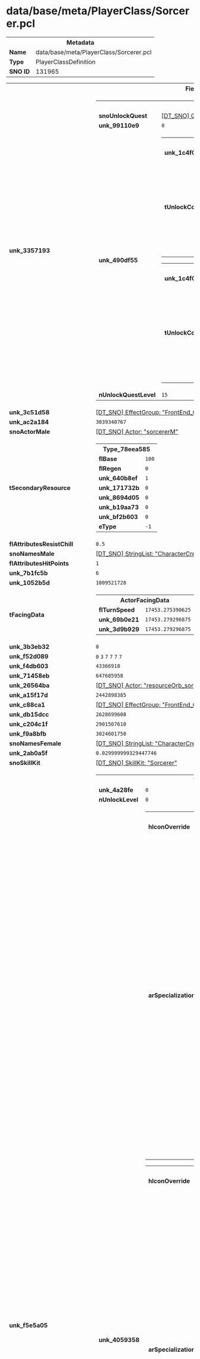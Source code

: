 <h1>data/base/meta/PlayerClass/Sorcerer.pcl</h1><table><tr><th colspan="100%">Metadata</th></tr><tr><td><b>Name</b></td><td>data/base/meta/PlayerClass/Sorcerer.pcl</td></tr><tr><td><b>Type</b></td><td>PlayerClassDefinition</td></tr><tr><td><b>SNO ID</b></td><td>131965</td></tr></table>

<table><tr><th colspan="100%">Fields</th></tr><tr><td><b>unk_3357193</b></td><td><table><tr><th colspan="100%">Type_a7197c02</th></tr><tr><td><b>snoUnlockQuest</b></td><td><a href="..\Quest\QST_Class_Sorc.qst">[DT_SNO] Quest: "QST_Class_Sorc"</a></td></tr><tr><td><b>unk_99110e9</b></td><td><code>0</code></td></tr><tr><td><b>unk_490df55</b></td><td><table><tr><th colspan="100%">Type_525de28e</th></tr><tr><td><b>unk_1c4f058</b></td><td><code>1</code></td></tr><tr><td><b>tUnlockCondition</b></td><td><table><tr><th colspan="100%">ConditionWrapper</th></tr><tr><td><b>ptInlineCondition</b></td><td><table><tr><th colspan="100%">PlayerLevelSubcondition</th></tr><tr><td><b>dwPad</b></td><td><code>0</code></td></tr><tr><td><b>nLevel</b></td><td><code>15</code></td></tr><tr><td><b>dwType</b></td><td><code>1516041750</code></td></tr><tr><td><b>bNegate</b></td><td><code>0</code></td></tr><tr><td><b>eComparisonOp</b></td><td><code>5</code></td></tr></table>


</td></tr></table>

</td></tr></table>


<table><tr><th colspan="100%">Type_525de28e</th></tr><tr><td><b>unk_1c4f058</b></td><td><code>1</code></td></tr><tr><td><b>tUnlockCondition</b></td><td><table><tr><th colspan="100%">ConditionWrapper</th></tr><tr><td><b>ptInlineCondition</b></td><td><table><tr><th colspan="100%">PlayerLevelSubcondition</th></tr><tr><td><b>dwType</b></td><td><code>1516041750</code></td></tr><tr><td><b>bNegate</b></td><td><code>0</code></td></tr><tr><td><b>eComparisonOp</b></td><td><code>5</code></td></tr><tr><td><b>dwPad</b></td><td><code>0</code></td></tr><tr><td><b>nLevel</b></td><td><code>30</code></td></tr></table>


</td></tr></table>

</td></tr></table>


</td></tr><tr><td><b>nUnlockQuestLevel</b></td><td><code>15</code></td></tr></table>

</td></tr><tr><td><b>unk_3c51d58</b></td><td><a href="..\EffectGroup\FrontEnd_CharacterCustomization_Cam_Sorcerer_BodyToHead.efg">[DT_SNO] EffectGroup: "FrontEnd_CharacterCustomization_Cam_Sorcerer_BodyToHead"</a></td></tr><tr><td><b>unk_ac2a184</b></td><td><code>3039340767</code></td></tr><tr><td><b>snoActorMale</b></td><td><a href="..\Actor\sorcererM.acr">[DT_SNO] Actor: "sorcererM"</a></td></tr><tr><td><b>tSecondaryResource</b></td><td><table><tr><th colspan="100%">Type_78eea585</th></tr><tr><td><b>flBase</b></td><td><code>100</code></td></tr><tr><td><b>flRegen</b></td><td><code>0</code></td></tr><tr><td><b>unk_640b8ef</b></td><td><code>1</code></td></tr><tr><td><b>unk_171732b</b></td><td><code>0</code></td></tr><tr><td><b>unk_8694d05</b></td><td><code>0</code></td></tr><tr><td><b>unk_b19aa73</b></td><td><code>0</code></td></tr><tr><td><b>unk_bf2b603</b></td><td><code>0</code></td></tr><tr><td><b>eType</b></td><td><code>-1</code></td></tr></table>

</td></tr><tr><td><b>flAttributesResistChill</b></td><td><code>0.5</code></td></tr><tr><td><b>snoNamesMale</b></td><td><a href="..\..\..\enUS_Text\meta\StringList\CharacterCreate_Names_Sorc_M.stl">[DT_SNO] StringList: "CharacterCreate_Names_Sorc_M"</a></td></tr><tr><td><b>flAttributesHitPoints</b></td><td><code>1</code></td></tr><tr><td><b>unk_7b1fc5b</b></td><td><code>6</code></td></tr><tr><td><b>unk_1052b5d</b></td><td><code>1009521728</code></td></tr><tr><td><b>tFacingData</b></td><td><table><tr><th colspan="100%">ActorFacingData</th></tr><tr><td><b>flTurnSpeed</b></td><td><code>17453.275390625</code></td></tr><tr><td><b>unk_69b0e21</b></td><td><code>17453.279296875</code></td></tr><tr><td><b>unk_3d9b929</b></td><td><code>17453.279296875</code></td></tr></table>

</td></tr><tr><td><b>unk_3b3eb32</b></td><td><code>0</code></td></tr><tr><td><b>unk_f52d089</b></td><td><code>0</code>
<code>3</code>
<code>7</code>
<code>7</code>
<code>7</code>
<code>7</code>
</td></tr><tr><td><b>unk_f4db603</b></td><td><code>43366910</code></td></tr><tr><td><b>unk_71458eb</b></td><td><code>647685958</code></td></tr><tr><td><b>unk_26564ba</b></td><td><a href="..\Actor\resourceOrb_sorceress.acr">[DT_SNO] Actor: "resourceOrb_sorceress"</a></td></tr><tr><td><b>unk_a15f17d</b></td><td><code>2442898385</code></td></tr><tr><td><b>unk_c88ca1</b></td><td><a href="..\EffectGroup\FrontEnd_CharacterCustomization_Cam_Sorcerer_HeadToEnd.efg">[DT_SNO] EffectGroup: "FrontEnd_CharacterCustomization_Cam_Sorcerer_HeadToEnd"</a></td></tr><tr><td><b>unk_db15dcc</b></td><td><code>2628699608</code></td></tr><tr><td><b>unk_c204c1f</b></td><td><code>2901507610</code></td></tr><tr><td><b>unk_f9a8bfb</b></td><td><code>3024601750</code></td></tr><tr><td><b>snoNamesFemale</b></td><td><a href="..\..\..\enUS_Text\meta\StringList\CharacterCreate_Names_Sorc_F.stl">[DT_SNO] StringList: "CharacterCreate_Names_Sorc_F"</a></td></tr><tr><td><b>unk_2ab0a5f</b></td><td><code>0.029999999329447746</code></td></tr><tr><td><b>snoSkillKit</b></td><td><a href="..\SkillKit\Sorcerer.skl">[DT_SNO] SkillKit: "Sorcerer"</a></td></tr><tr><td><b>unk_f5e5a05</b></td><td><table><tr><th colspan="100%">Type_5c9de2d4</th></tr><tr><td><b>unk_4a28fe</b></td><td><code>0</code></td></tr><tr><td><b>nUnlockLevel</b></td><td><code>0</code></td></tr><tr><td><b>unk_4059358</b></td><td><table><tr><th colspan="100%">Type_d58e77ac</th></tr><tr><td><b>hIconOverride</b></td><td><code>0</code></td></tr><tr><td><b>arSpecializations</b></td><td><table><tr><th colspan="100%">Type_5c16f8c9</th></tr><tr><td><b>tUnlockCondition</b></td><td><table><tr><th colspan="100%">ConditionWrapper</th></tr><tr><td><b>ptInlineCondition</b></td><td></td></tr></table>

</td></tr><tr><td><b>arUpgradeOptions</b></td><td></td></tr><tr><td><b>tSacrifice</b></td><td><table><tr><th colspan="100%">Type_37f88072</th></tr></table>

</td></tr><tr><td><b>unk_efc6d7a</b></td><td></td></tr><tr><td><b>unk_4901f66</b></td><td><code>0</code></td></tr></table>


<table><tr><th colspan="100%">Type_5c16f8c9</th></tr><tr><td><b>tUnlockCondition</b></td><td><table><tr><th colspan="100%">ConditionWrapper</th></tr><tr><td><b>ptInlineCondition</b></td><td></td></tr></table>

</td></tr><tr><td><b>arUpgradeOptions</b></td><td></td></tr><tr><td><b>tSacrifice</b></td><td><table><tr><th colspan="100%">Type_37f88072</th></tr></table>

</td></tr><tr><td><b>unk_efc6d7a</b></td><td></td></tr><tr><td><b>unk_4901f66</b></td><td><code>0</code></td></tr></table>


<table><tr><th colspan="100%">Type_5c16f8c9</th></tr><tr><td><b>unk_efc6d7a</b></td><td></td></tr><tr><td><b>unk_4901f66</b></td><td><code>0</code></td></tr><tr><td><b>tUnlockCondition</b></td><td><table><tr><th colspan="100%">ConditionWrapper</th></tr><tr><td><b>ptInlineCondition</b></td><td></td></tr></table>

</td></tr><tr><td><b>arUpgradeOptions</b></td><td></td></tr><tr><td><b>tSacrifice</b></td><td><table><tr><th colspan="100%">Type_37f88072</th></tr></table>

</td></tr></table>


</td></tr></table>


<table><tr><th colspan="100%">Type_d58e77ac</th></tr><tr><td><b>hIconOverride</b></td><td><code>0</code></td></tr><tr><td><b>arSpecializations</b></td><td><table><tr><th colspan="100%">Type_5c16f8c9</th></tr><tr><td><b>tUnlockCondition</b></td><td><table><tr><th colspan="100%">ConditionWrapper</th></tr><tr><td><b>ptInlineCondition</b></td><td></td></tr></table>

</td></tr><tr><td><b>arUpgradeOptions</b></td><td></td></tr><tr><td><b>tSacrifice</b></td><td><table><tr><th colspan="100%">Type_37f88072</th></tr></table>

</td></tr><tr><td><b>unk_efc6d7a</b></td><td></td></tr><tr><td><b>unk_4901f66</b></td><td><code>0</code></td></tr></table>


<table><tr><th colspan="100%">Type_5c16f8c9</th></tr><tr><td><b>tUnlockCondition</b></td><td><table><tr><th colspan="100%">ConditionWrapper</th></tr><tr><td><b>ptInlineCondition</b></td><td></td></tr></table>

</td></tr><tr><td><b>arUpgradeOptions</b></td><td></td></tr><tr><td><b>tSacrifice</b></td><td><table><tr><th colspan="100%">Type_37f88072</th></tr></table>

</td></tr><tr><td><b>unk_efc6d7a</b></td><td></td></tr><tr><td><b>unk_4901f66</b></td><td><code>0</code></td></tr></table>


<table><tr><th colspan="100%">Type_5c16f8c9</th></tr><tr><td><b>arUpgradeOptions</b></td><td></td></tr><tr><td><b>tSacrifice</b></td><td><table><tr><th colspan="100%">Type_37f88072</th></tr></table>

</td></tr><tr><td><b>unk_efc6d7a</b></td><td></td></tr><tr><td><b>unk_4901f66</b></td><td><code>0</code></td></tr><tr><td><b>tUnlockCondition</b></td><td><table><tr><th colspan="100%">ConditionWrapper</th></tr><tr><td><b>ptInlineCondition</b></td><td></td></tr></table>

</td></tr></table>


</td></tr></table>


<table><tr><th colspan="100%">Type_d58e77ac</th></tr><tr><td><b>hIconOverride</b></td><td><code>0</code></td></tr><tr><td><b>arSpecializations</b></td><td><table><tr><th colspan="100%">Type_5c16f8c9</th></tr><tr><td><b>unk_4901f66</b></td><td><code>0</code></td></tr><tr><td><b>tUnlockCondition</b></td><td><table><tr><th colspan="100%">ConditionWrapper</th></tr><tr><td><b>ptInlineCondition</b></td><td></td></tr></table>

</td></tr><tr><td><b>arUpgradeOptions</b></td><td></td></tr><tr><td><b>tSacrifice</b></td><td><table><tr><th colspan="100%">Type_37f88072</th></tr></table>

</td></tr><tr><td><b>unk_efc6d7a</b></td><td></td></tr></table>


<table><tr><th colspan="100%">Type_5c16f8c9</th></tr><tr><td><b>tUnlockCondition</b></td><td><table><tr><th colspan="100%">ConditionWrapper</th></tr><tr><td><b>ptInlineCondition</b></td><td></td></tr></table>

</td></tr><tr><td><b>arUpgradeOptions</b></td><td></td></tr><tr><td><b>tSacrifice</b></td><td><table><tr><th colspan="100%">Type_37f88072</th></tr></table>

</td></tr><tr><td><b>unk_efc6d7a</b></td><td></td></tr><tr><td><b>unk_4901f66</b></td><td><code>0</code></td></tr></table>


<table><tr><th colspan="100%">Type_5c16f8c9</th></tr><tr><td><b>unk_4901f66</b></td><td><code>0</code></td></tr><tr><td><b>tUnlockCondition</b></td><td><table><tr><th colspan="100%">ConditionWrapper</th></tr><tr><td><b>ptInlineCondition</b></td><td></td></tr></table>

</td></tr><tr><td><b>arUpgradeOptions</b></td><td></td></tr><tr><td><b>tSacrifice</b></td><td><table><tr><th colspan="100%">Type_37f88072</th></tr></table>

</td></tr><tr><td><b>unk_efc6d7a</b></td><td></td></tr></table>


</td></tr></table>


</td></tr></table>

</td></tr><tr><td><b>unk_eab00df</b></td><td><a href="..\EffectGroup\FrontEnd_CharacterSelect_Sorcerer_HeadToBody.efg">[DT_SNO] EffectGroup: "FrontEnd_CharacterSelect_Sorcerer_HeadToBody"</a></td></tr><tr><td><b>unk_9d88058</b></td><td><a href="..\EffectGroup\FrontEnd_CharacterCustomization_Cam_Sorcerer_HeadToBody.efg">[DT_SNO] EffectGroup: "FrontEnd_CharacterCustomization_Cam_Sorcerer_HeadToBody"</a></td></tr><tr><td><b>unk_9da7619</b></td><td><a href="..\EffectGroup\FrontEnd_CharacterCustomization_Cam_Sorcerer_HeadToFace.efg">[DT_SNO] EffectGroup: "FrontEnd_CharacterCustomization_Cam_Sorcerer_HeadToFace"</a></td></tr><tr><td><b>flStartingDexterity</b></td><td><code>7</code></td></tr><tr><td><b>snoCombatDismountPower</b></td><td><a href="..\Power\Mount_Dismount_SORC_FROST_AB.pow">[DT_SNO] Power: "Mount_Dismount_SORC_FROST_AB"</a></td></tr><tr><td><b>unk_699692c</b></td><td><code>2941892071</code></td></tr><tr><td><b>unk_448f16c</b></td><td><code>2719971021</code></td></tr><tr><td><b>unk_f5348c2</b></td><td><code>2962031101</code></td></tr><tr><td><b>flStartingStrength</b></td><td><code>7</code></td></tr><tr><td><b>flStartingWillpower</b></td><td><code>8</code></td></tr><tr><td><b>tPrimaryResource</b></td><td><table><tr><th colspan="100%">Type_78eea585</th></tr><tr><td><b>flBase</b></td><td><code>100</code></td></tr><tr><td><b>flRegen</b></td><td><code>10</code></td></tr><tr><td><b>unk_640b8ef</b></td><td><code>1</code></td></tr><tr><td><b>unk_171732b</b></td><td><code>0</code></td></tr><tr><td><b>unk_8694d05</b></td><td><code>0</code></td></tr><tr><td><b>unk_b19aa73</b></td><td><code>0</code></td></tr><tr><td><b>unk_bf2b603</b></td><td><code>0</code></td></tr><tr><td><b>eType</b></td><td><code>0</code></td></tr></table>

</td></tr><tr><td><b>unk_b34fba9</b></td><td><code>0</code></td></tr><tr><td><b>flAttributesResistFire</b></td><td><code>0</code></td></tr><tr><td><b>unk_85b42dd</b></td><td><a href="..\EffectGroup\FrontEnd_CharacterCustomization_Cam_Sorcerer_BodyToEnd.efg">[DT_SNO] EffectGroup: "FrontEnd_CharacterCustomization_Cam_Sorcerer_BodyToEnd"</a></td></tr><tr><td><b>unk_615e6b0</b></td><td><table><tr><th colspan="100%">Type_a3556f7f</th></tr><tr><td><b>unk_66caf5a</b></td><td><table><tr><th colspan="100%">Type_df1582ec</th></tr><tr><td><b>unk_f508498</b></td><td><code>0</code></td></tr><tr><td><b>nUnlockLevel</b></td><td><code>0</code></td></tr></table>


<table><tr><th colspan="100%">Type_df1582ec</th></tr><tr><td><b>nUnlockLevel</b></td><td><code>0</code></td></tr><tr><td><b>unk_f508498</b></td><td><code>0</code></td></tr></table>


<table><tr><th colspan="100%">Type_df1582ec</th></tr><tr><td><b>unk_f508498</b></td><td><code>0</code></td></tr><tr><td><b>nUnlockLevel</b></td><td><code>0</code></td></tr></table>


</td></tr><tr><td><b>unk_239d877</b></td><td><code>0</code></td></tr></table>

</td></tr><tr><td><b>unk_a8e6837</b></td><td><a href="..\ParagonBoard\Paragon_Sorc_00.pbd">[DT_SNO] ParagonBoard: "Paragon_Sorc_00"</a>
<a href="..\ParagonBoard\Paragon_Sorc_01.pbd">[DT_SNO] ParagonBoard: "Paragon_Sorc_01"</a>
<a href="..\ParagonBoard\Paragon_Sorc_05.pbd">[DT_SNO] ParagonBoard: "Paragon_Sorc_05"</a>
<a href="..\ParagonBoard\Paragon_Sorc_02.pbd">[DT_SNO] ParagonBoard: "Paragon_Sorc_02"</a>
<a href="..\ParagonBoard\Paragon_Sorc_06.pbd">[DT_SNO] ParagonBoard: "Paragon_Sorc_06"</a>
<a href="..\ParagonBoard\Paragon_Sorc_03.pbd">[DT_SNO] ParagonBoard: "Paragon_Sorc_03"</a>
<a href="..\ParagonBoard\Paragon_Sorc_07.pbd">[DT_SNO] ParagonBoard: "Paragon_Sorc_07"</a>
<a href="..\ParagonBoard\Paragon_Sorc_04.pbd">[DT_SNO] ParagonBoard: "Paragon_Sorc_04"</a>
<a href="..\ParagonBoard\Paragon_Sorc_08.pbd">[DT_SNO] ParagonBoard: "Paragon_Sorc_08"</a>
</td></tr><tr><td><b>unk_1b99fc4</b></td><td><code>2636423800</code></td></tr><tr><td><b>unk_5529fd9</b></td><td><a href="..\EffectGroup\FrontEnd_CharacterCustomization_Cam_Sorcerer_FaceToHead.efg">[DT_SNO] EffectGroup: "FrontEnd_CharacterCustomization_Cam_Sorcerer_FaceToHead"</a></td></tr><tr><td><b>snoInventory</b></td><td><a href="#UKNOWN">[DT_SNO] TreasureClass: %!q(<nil>)</a></td></tr><tr><td><b>flStartingIntelligence</b></td><td><code>10</code></td></tr><tr><td><b>unk_9ae1b42</b></td><td><code>0.9200000166893005</code></td></tr><tr><td><b>flVelRule</b></td><td><code>1.2000000476837158</code></td></tr><tr><td><b>flAttributesCritPercentBase</b></td><td><code>0.05000000074505806</code></td></tr><tr><td><b>flAttributesResistShadow</b></td><td><code>0</code></td></tr><tr><td><b>unk_480ce4d</b></td><td><code>3082142466</code></td></tr><tr><td><b>unk_c68960d</b></td><td><code>1820215592</code></td></tr><tr><td><b>flAttributesResistCold</b></td><td><code>0</code></td></tr><tr><td><b>unk_1d2596f</b></td><td><a href="..\Power\Sorcerer_WeaponAttack.pow">[DT_SNO] Power: "Sorcerer_WeaponAttack"</a></td></tr><tr><td><b>unk_311f93e</b></td><td><a href="..\EffectGroup\FrontEnd_CharacterCustomization_Cam_Sorcerer_FaceToEnd.efg">[DT_SNO] EffectGroup: "FrontEnd_CharacterCustomization_Cam_Sorcerer_FaceToEnd"</a></td></tr><tr><td><b>unk_f4401b8</b></td><td><code>2901651571</code></td></tr><tr><td><b>unk_63df9da</b></td><td><code>0</code></td></tr><tr><td><b>unk_5ac89c6</b></td><td><table><tr><th colspan="100%">Type_22ec1295</th></tr><tr><td><b>tPassiveData</b></td><td><table><tr><th colspan="100%">Type_78a562aa</th></tr><tr><td><b>arSlots</b></td><td></td></tr><tr><td><b>arPowers</b></td><td></td></tr></table>

</td></tr><tr><td><b>dwUnlockLevel</b></td><td><code>0</code></td></tr></table>

</td></tr><tr><td><b>unk_a4bc7c3</b></td><td><a href="..\World\Character_Select_Sorcerer_World.wrl">[DT_SNO] World: "Character_Select_Sorcerer_World"</a></td></tr><tr><td><b>unk_a43c1cd</b></td><td><code>2697262812</code></td></tr><tr><td><b>unk_9ae1b37</b></td><td><code>0</code></td></tr><tr><td><b>flAttributesWalkSpeed</b></td><td><code>1.2000000476837158</code></td></tr><tr><td><b>flAttributesResistLightning</b></td><td><code>0</code></td></tr><tr><td><b>unk_17ee464</b></td><td><a href="..\World\PaperDoll_Sorcerer.wrl">[DT_SNO] World: "PaperDoll_Sorcerer"</a></td></tr><tr><td><b>unk_8979ddf</b></td><td><a href="..\EffectGroup\FrontEnd_CharacterSelect_Sorcerer_BodyToHead.efg">[DT_SNO] EffectGroup: "FrontEnd_CharacterSelect_Sorcerer_BodyToHead"</a></td></tr><tr><td><b>unk_a0254bb</b></td><td><code>2117904006</code></td></tr><tr><td><b>snoActorFemale</b></td><td><a href="..\Actor\sorcererF.acr">[DT_SNO] Actor: "sorcererF"</a></td></tr><tr><td><b>flAttributesResistPoison</b></td><td><code>0</code></td></tr><tr><td><b>unk_80a72d5</b></td><td><table><tr><th colspan="100%">Type_1bcc547f</th></tr><tr><td><b>unk_8754bdb</b></td><td></td></tr></table>


<table><tr><th colspan="100%">Type_1bcc547f</th></tr><tr><td><b>unk_8754bdb</b></td><td><table><tr><th colspan="100%">Type_95702077</th></tr><tr><td><b>unk_f2e7542</b></td><td><code>1</code></td></tr><tr><td><b>unk_50ce6c8</b></td><td><code>1</code></td></tr><tr><td><b>unk_14b5ec9</b></td><td><code>0</code></td></tr><tr><td><b>unk_aae71b4</b></td><td><code>0</code></td></tr></table>


</td></tr></table>


<table><tr><th colspan="100%">Type_1bcc547f</th></tr><tr><td><b>unk_8754bdb</b></td><td><table><tr><th colspan="100%">Type_95702077</th></tr><tr><td><b>unk_14b5ec9</b></td><td><code>0</code></td></tr><tr><td><b>unk_aae71b4</b></td><td><code>0</code></td></tr><tr><td><b>unk_f2e7542</b></td><td><code>3</code></td></tr><tr><td><b>unk_50ce6c8</b></td><td><code>1</code></td></tr></table>


</td></tr></table>


<table><tr><th colspan="100%">Type_1bcc547f</th></tr><tr><td><b>unk_8754bdb</b></td><td><table><tr><th colspan="100%">Type_95702077</th></tr><tr><td><b>unk_f2e7542</b></td><td><code>2</code></td></tr><tr><td><b>unk_50ce6c8</b></td><td><code>1</code></td></tr><tr><td><b>unk_14b5ec9</b></td><td><code>0</code></td></tr><tr><td><b>unk_aae71b4</b></td><td><code>0</code></td></tr></table>


</td></tr></table>


</td></tr><tr><td><b>unk_b3a4391</b></td><td><table><tr><th colspan="100%">Type_da21c503</th></tr><tr><td><b>unk_a3b27b4</b></td><td><table><tr><th colspan="100%">Type_6ce32aa3</th></tr><tr><td><b>tItemTier</b></td><td><table><tr><th colspan="100%">ItemTier</th></tr><tr><td><b>szName</b></td><td><code>1917988303</code></td></tr><tr><td><b>snoTorso</b></td><td><a href="..\Item\Chest_054_TestLook.itm">[DT_SNO] Item: "Chest_054_TestLook"</a></td></tr><tr><td><b>snoFeet</b></td><td><a href="..\Item\Boots_054_TestLook.itm">[DT_SNO] Item: "Boots_054_TestLook"</a></td></tr><tr><td><b>snoHands</b></td><td><a href="..\Item\Gloves_054_TestLook.itm">[DT_SNO] Item: "Gloves_054_TestLook"</a></td></tr><tr><td><b>snoLegs</b></td><td><a href="..\Item\Pants_054_TestLook.itm">[DT_SNO] Item: "Pants_054_TestLook"</a></td></tr><tr><td><b>snoMainHand</b></td><td><a href="..\Item\2HStaff_Magic_Sorcerer_001.itm">[DT_SNO] Item: "2HStaff_Magic_Sorcerer_001"</a></td></tr></table>

</td></tr><tr><td><b>unk_14f575e</b></td><td><table><tr><th colspan="100%">Type_619110a4</th></tr><tr><td><b>snoFace</b></td><td><a href="..\Face\Caucasian.fac">[DT_SNO] Face: "Caucasian"</a></td></tr><tr><td><b>snoMakeup</b></td><td><a href="..\Makeup\01.mak">[DT_SNO] Makeup: "01"</a></td></tr><tr><td><b>unk_1989dcd</b></td><td><code>5</code></td></tr><tr><td><b>snoHairColor</b></td><td><a href="..\HairColor\010BlondeDiamond.hcl">[DT_SNO] HairColor: "010BlondeDiamond"</a></td></tr><tr><td><b>snoFacialHair</b></td><td><a href="..\FacialHair\Clean.fhr">[DT_SNO] FacialHair: "Clean"</a></td></tr><tr><td><b>snoJewelry</b></td><td><a href="..\Jewelry\Global_22.jwl">[DT_SNO] Jewelry: "Global_22"</a></td></tr><tr><td><b>unk_23f8995</b></td><td><code>0</code></td></tr><tr><td><b>unk_35e41c8</b></td><td><code>1</code></td></tr><tr><td><b>nIsFemale</b></td><td><code>1</code></td></tr><tr><td><b>snoEyeColor</b></td><td><a href="..\EyeColor\Blue Light.eye">[DT_SNO] EyeColor: "Blue Light"</a></td></tr><tr><td><b>snoHairStyle</b></td><td><a href="..\HairStyle\Sorceress Braided.har">[DT_SNO] HairStyle: "Sorceress Braided"</a></td></tr></table>

</td></tr></table>


<table><tr><th colspan="100%">Type_6ce32aa3</th></tr><tr><td><b>tItemTier</b></td><td><table><tr><th colspan="100%">ItemTier</th></tr><tr><td><b>szName</b></td><td><code>592220336</code></td></tr><tr><td><b>snoTorso</b></td><td><a href="..\Item\Chest_054_TestLook.itm">[DT_SNO] Item: "Chest_054_TestLook"</a></td></tr><tr><td><b>snoLegs</b></td><td><a href="..\Item\Pants_054_TestLook.itm">[DT_SNO] Item: "Pants_054_TestLook"</a></td></tr><tr><td><b>snoFeet</b></td><td><a href="..\Item\Boots_054_TestLook.itm">[DT_SNO] Item: "Boots_054_TestLook"</a></td></tr><tr><td><b>snoMainHand</b></td><td><a href="..\Item\2HStaff_Magic_Sorcerer_001.itm">[DT_SNO] Item: "2HStaff_Magic_Sorcerer_001"</a></td></tr><tr><td><b>snoHands</b></td><td><a href="..\Item\Gloves_054_TestLook.itm">[DT_SNO] Item: "Gloves_054_TestLook"</a></td></tr></table>

</td></tr><tr><td><b>unk_14f575e</b></td><td><table><tr><th colspan="100%">Type_619110a4</th></tr><tr><td><b>snoMarkingColor</b></td><td><a href="..\MarkingColor\Yellow.mcl">[DT_SNO] MarkingColor: "Yellow"</a></td></tr><tr><td><b>unk_1989dcd</b></td><td><code>25</code></td></tr><tr><td><b>snoHairColor</b></td><td><a href="..\HairColor\016Black.hcl">[DT_SNO] HairColor: "016Black"</a></td></tr><tr><td><b>snoFacialHair</b></td><td><a href="..\FacialHair\Scar_ChinGoatee.fhr">[DT_SNO] FacialHair: "Scar_ChinGoatee"</a></td></tr><tr><td><b>unk_35e41c8</b></td><td><code>1</code></td></tr><tr><td><b>snoHairStyle</b></td><td><a href="..\HairStyle\Style 7.har">[DT_SNO] HairStyle: "Style 7"</a></td></tr><tr><td><b>snoJewelry</b></td><td><a href="..\Jewelry\Global_21.jwl">[DT_SNO] Jewelry: "Global_21"</a></td></tr><tr><td><b>unk_23f8995</b></td><td><code>0</code></td></tr><tr><td><b>nIsFemale</b></td><td><code>0</code></td></tr><tr><td><b>snoFace</b></td><td><a href="..\Face\African.fac">[DT_SNO] Face: "African"</a></td></tr><tr><td><b>snoMakeup</b></td><td><a href="..\Makeup\01.mak">[DT_SNO] Makeup: "01"</a></td></tr><tr><td><b>snoEyeColor</b></td><td><a href="..\EyeColor\Blue Light.eye">[DT_SNO] EyeColor: "Blue Light"</a></td></tr></table>

</td></tr></table>


<table><tr><th colspan="100%">Type_6ce32aa3</th></tr><tr><td><b>tItemTier</b></td><td><table><tr><th colspan="100%">ItemTier</th></tr><tr><td><b>snoMainHand</b></td><td><a href="..\Item\2HStaff_Magic_Sorcerer_001.itm">[DT_SNO] Item: "2HStaff_Magic_Sorcerer_001"</a></td></tr><tr><td><b>szName</b></td><td><code>1917988303</code></td></tr><tr><td><b>snoLegs</b></td><td><a href="..\Item\Pants_054_TestLook.itm">[DT_SNO] Item: "Pants_054_TestLook"</a></td></tr><tr><td><b>snoFeet</b></td><td><a href="..\Item\Boots_054_TestLook.itm">[DT_SNO] Item: "Boots_054_TestLook"</a></td></tr><tr><td><b>snoHands</b></td><td><a href="..\Item\Gloves_054_TestLook.itm">[DT_SNO] Item: "Gloves_054_TestLook"</a></td></tr><tr><td><b>snoTorso</b></td><td><a href="..\Item\Chest_054_TestLook.itm">[DT_SNO] Item: "Chest_054_TestLook"</a></td></tr></table>

</td></tr><tr><td><b>unk_14f575e</b></td><td><table><tr><th colspan="100%">Type_619110a4</th></tr><tr><td><b>snoMarkingColor</b></td><td><a href="..\MarkingColor\Cyan Paint.mcl">[DT_SNO] MarkingColor: "Cyan Paint"</a></td></tr><tr><td><b>snoEyeColor</b></td><td><a href="..\EyeColor\Green Light.eye">[DT_SNO] EyeColor: "Green Light"</a></td></tr><tr><td><b>unk_1989dcd</b></td><td><code>15</code></td></tr><tr><td><b>snoHairColor</b></td><td><a href="..\HairColor\016Black.hcl">[DT_SNO] HairColor: "016Black"</a></td></tr><tr><td><b>snoHairStyle</b></td><td><a href="..\HairStyle\Sorceress Braided.har">[DT_SNO] HairStyle: "Sorceress Braided"</a></td></tr><tr><td><b>snoFacialHair</b></td><td><a href="..\FacialHair\Sorcerer.fhr">[DT_SNO] FacialHair: "Sorcerer"</a></td></tr><tr><td><b>snoFace</b></td><td><a href="..\Face\Asian.fac">[DT_SNO] Face: "Asian"</a></td></tr><tr><td><b>unk_35e41c8</b></td><td><code>1</code></td></tr><tr><td><b>snoJewelry</b></td><td><a href="..\Jewelry\Global_16.jwl">[DT_SNO] Jewelry: "Global_16"</a></td></tr><tr><td><b>unk_23f8995</b></td><td><code>0</code></td></tr><tr><td><b>nIsFemale</b></td><td><code>1</code></td></tr><tr><td><b>snoMakeup</b></td><td><a href="..\Makeup\02.mak">[DT_SNO] Makeup: "02"</a></td></tr></table>

</td></tr></table>


<table><tr><th colspan="100%">Type_6ce32aa3</th></tr><tr><td><b>tItemTier</b></td><td><table><tr><th colspan="100%">ItemTier</th></tr><tr><td><b>snoHands</b></td><td><a href="..\Item\Gloves_054_TestLook.itm">[DT_SNO] Item: "Gloves_054_TestLook"</a></td></tr><tr><td><b>snoLegs</b></td><td><a href="..\Item\Pants_054_TestLook.itm">[DT_SNO] Item: "Pants_054_TestLook"</a></td></tr><tr><td><b>szName</b></td><td><code>3259362791</code></td></tr><tr><td><b>snoTorso</b></td><td><a href="..\Item\Chest_054_TestLook.itm">[DT_SNO] Item: "Chest_054_TestLook"</a></td></tr><tr><td><b>snoMainHand</b></td><td><a href="..\Item\2HStaff_Magic_Sorcerer_001.itm">[DT_SNO] Item: "2HStaff_Magic_Sorcerer_001"</a></td></tr><tr><td><b>snoFeet</b></td><td><a href="..\Item\Boots_054_TestLook.itm">[DT_SNO] Item: "Boots_054_TestLook"</a></td></tr></table>

</td></tr><tr><td><b>unk_14f575e</b></td><td><table><tr><th colspan="100%">Type_619110a4</th></tr><tr><td><b>snoEyeColor</b></td><td><a href="..\EyeColor\Black.eye">[DT_SNO] EyeColor: "Black"</a></td></tr><tr><td><b>unk_1989dcd</b></td><td><code>8</code></td></tr><tr><td><b>snoHairStyle</b></td><td><a href="..\HairStyle\Style 3.har">[DT_SNO] HairStyle: "Style 3"</a></td></tr><tr><td><b>snoJewelry</b></td><td><a href="..\Jewelry\Global_02.jwl">[DT_SNO] Jewelry: "Global_02"</a></td></tr><tr><td><b>unk_23f8995</b></td><td><code>0</code></td></tr><tr><td><b>unk_35e41c8</b></td><td><code>1</code></td></tr><tr><td><b>snoFace</b></td><td><a href="..\Face\Persian.fac">[DT_SNO] Face: "Persian"</a></td></tr><tr><td><b>snoMarkingColor</b></td><td><a href="..\MarkingColor\Inked Tattoo.mcl">[DT_SNO] MarkingColor: "Inked Tattoo"</a></td></tr><tr><td><b>snoHairColor</b></td><td><a href="..\HairColor\016Black.hcl">[DT_SNO] HairColor: "016Black"</a></td></tr><tr><td><b>snoFacialHair</b></td><td><a href="..\FacialHair\Narrow_Beard.fhr">[DT_SNO] FacialHair: "Narrow_Beard"</a></td></tr><tr><td><b>nIsFemale</b></td><td><code>0</code></td></tr><tr><td><b>snoMakeup</b></td><td><a href="..\Makeup\01.mak">[DT_SNO] Makeup: "01"</a></td></tr></table>

</td></tr></table>


<table><tr><th colspan="100%">Type_6ce32aa3</th></tr><tr><td><b>unk_14f575e</b></td><td><table><tr><th colspan="100%">Type_619110a4</th></tr><tr><td><b>snoMarkingColor</b></td><td><a href="..\MarkingColor\Fresh Blood.mcl">[DT_SNO] MarkingColor: "Fresh Blood"</a></td></tr><tr><td><b>snoEyeColor</b></td><td><a href="..\EyeColor\Blue Light.eye">[DT_SNO] EyeColor: "Blue Light"</a></td></tr><tr><td><b>snoJewelry</b></td><td><a href="..\Jewelry\Global_12.jwl">[DT_SNO] Jewelry: "Global_12"</a></td></tr><tr><td><b>unk_35e41c8</b></td><td><code>0</code></td></tr><tr><td><b>nIsFemale</b></td><td><code>1</code></td></tr><tr><td><b>snoFace</b></td><td><a href="..\Face\Caucasian.fac">[DT_SNO] Face: "Caucasian"</a></td></tr><tr><td><b>snoMakeup</b></td><td><a href="..\Makeup\01.mak">[DT_SNO] Makeup: "01"</a></td></tr><tr><td><b>unk_23f8995</b></td><td><code>0</code></td></tr><tr><td><b>unk_1989dcd</b></td><td><code>4</code></td></tr><tr><td><b>snoHairColor</b></td><td><a href="..\HairColor\005LightBrown.hcl">[DT_SNO] HairColor: "005LightBrown"</a></td></tr><tr><td><b>snoHairStyle</b></td><td><a href="..\HairStyle\Style 2.har">[DT_SNO] HairStyle: "Style 2"</a></td></tr><tr><td><b>snoFacialHair</b></td><td><a href="..\FacialHair\Clean.fhr">[DT_SNO] FacialHair: "Clean"</a></td></tr></table>

</td></tr><tr><td><b>tItemTier</b></td><td><table><tr><th colspan="100%">ItemTier</th></tr><tr><td><b>snoTorso</b></td><td><a href="..\Item\Chest_054_TestLook.itm">[DT_SNO] Item: "Chest_054_TestLook"</a></td></tr><tr><td><b>snoLegs</b></td><td><a href="..\Item\Pants_054_TestLook.itm">[DT_SNO] Item: "Pants_054_TestLook"</a></td></tr><tr><td><b>szName</b></td><td><code>1917988303</code></td></tr><tr><td><b>snoFeet</b></td><td><a href="..\Item\Boots_054_TestLook.itm">[DT_SNO] Item: "Boots_054_TestLook"</a></td></tr><tr><td><b>snoHands</b></td><td><a href="..\Item\Gloves_054_TestLook.itm">[DT_SNO] Item: "Gloves_054_TestLook"</a></td></tr><tr><td><b>snoMainHand</b></td><td><a href="..\Item\2HStaff_Magic_Sorcerer_001.itm">[DT_SNO] Item: "2HStaff_Magic_Sorcerer_001"</a></td></tr></table>

</td></tr></table>


<table><tr><th colspan="100%">Type_6ce32aa3</th></tr><tr><td><b>tItemTier</b></td><td><table><tr><th colspan="100%">ItemTier</th></tr><tr><td><b>snoLegs</b></td><td><a href="..\Item\Pants_054_TestLook.itm">[DT_SNO] Item: "Pants_054_TestLook"</a></td></tr><tr><td><b>snoTorso</b></td><td><a href="..\Item\Chest_054_TestLook.itm">[DT_SNO] Item: "Chest_054_TestLook"</a></td></tr><tr><td><b>snoHands</b></td><td><a href="..\Item\Gloves_054_TestLook.itm">[DT_SNO] Item: "Gloves_054_TestLook"</a></td></tr><tr><td><b>snoFeet</b></td><td><a href="..\Item\Boots_054_TestLook.itm">[DT_SNO] Item: "Boots_054_TestLook"</a></td></tr><tr><td><b>szName</b></td><td><code>1917988303</code></td></tr><tr><td><b>snoMainHand</b></td><td><a href="..\Item\2HStaff_Magic_Sorcerer_001.itm">[DT_SNO] Item: "2HStaff_Magic_Sorcerer_001"</a></td></tr></table>

</td></tr><tr><td><b>unk_14f575e</b></td><td><table><tr><th colspan="100%">Type_619110a4</th></tr><tr><td><b>unk_23f8995</b></td><td><code>0</code></td></tr><tr><td><b>snoMakeup</b></td><td><a href="..\Makeup\00.mak">[DT_SNO] Makeup: "00"</a></td></tr><tr><td><b>snoFacialHair</b></td><td><a href="..\FacialHair\Thick_FullBeard.fhr">[DT_SNO] FacialHair: "Thick_FullBeard"</a></td></tr><tr><td><b>snoJewelry</b></td><td><a href="..\Jewelry\Global_03.jwl">[DT_SNO] Jewelry: "Global_03"</a></td></tr><tr><td><b>snoMarkingColor</b></td><td><a href="..\MarkingColor\Blue Paint.mcl">[DT_SNO] MarkingColor: "Blue Paint"</a></td></tr><tr><td><b>snoEyeColor</b></td><td><a href="..\EyeColor\Crystal.eye">[DT_SNO] EyeColor: "Crystal"</a></td></tr><tr><td><b>unk_1989dcd</b></td><td><code>29</code></td></tr><tr><td><b>snoHairColor</b></td><td><a href="..\HairColor\001DeepBrown.hcl">[DT_SNO] HairColor: "001DeepBrown"</a></td></tr><tr><td><b>snoHairStyle</b></td><td><a href="..\HairStyle\Style 5.har">[DT_SNO] HairStyle: "Style 5"</a></td></tr><tr><td><b>nIsFemale</b></td><td><code>0</code></td></tr><tr><td><b>snoFace</b></td><td><a href="..\Face\African.fac">[DT_SNO] Face: "African"</a></td></tr><tr><td><b>unk_35e41c8</b></td><td><code>0</code></td></tr></table>

</td></tr></table>


<table><tr><th colspan="100%">Type_6ce32aa3</th></tr><tr><td><b>tItemTier</b></td><td><table><tr><th colspan="100%">ItemTier</th></tr><tr><td><b>snoFeet</b></td><td><a href="..\Item\Boots_054_TestLook.itm">[DT_SNO] Item: "Boots_054_TestLook"</a></td></tr><tr><td><b>snoHands</b></td><td><a href="..\Item\Gloves_054_TestLook.itm">[DT_SNO] Item: "Gloves_054_TestLook"</a></td></tr><tr><td><b>snoMainHand</b></td><td><a href="..\Item\2HStaff_Magic_Sorcerer_001.itm">[DT_SNO] Item: "2HStaff_Magic_Sorcerer_001"</a></td></tr><tr><td><b>szName</b></td><td><code>1917988303</code></td></tr><tr><td><b>snoTorso</b></td><td><a href="..\Item\Chest_054_TestLook.itm">[DT_SNO] Item: "Chest_054_TestLook"</a></td></tr><tr><td><b>snoLegs</b></td><td><a href="..\Item\Pants_054_TestLook.itm">[DT_SNO] Item: "Pants_054_TestLook"</a></td></tr></table>

</td></tr><tr><td><b>unk_14f575e</b></td><td><table><tr><th colspan="100%">Type_619110a4</th></tr><tr><td><b>snoFace</b></td><td><a href="..\Face\Persian.fac">[DT_SNO] Face: "Persian"</a></td></tr><tr><td><b>snoMakeup</b></td><td><a href="..\Makeup\07.mak">[DT_SNO] Makeup: "07"</a></td></tr><tr><td><b>snoMarkingShape</b></td><td><a href="..\MarkingShape\global_bodyMarking_08.msh">[DT_SNO] MarkingShape: "global_bodyMarking_08"</a></td></tr><tr><td><b>unk_1989dcd</b></td><td><code>24</code></td></tr><tr><td><b>snoFacialHair</b></td><td><a href="..\FacialHair\Bushy_LongBeard.fhr">[DT_SNO] FacialHair: "Bushy_LongBeard"</a></td></tr><tr><td><b>unk_23f8995</b></td><td><code>0</code></td></tr><tr><td><b>nIsFemale</b></td><td><code>1</code></td></tr><tr><td><b>snoMarkingColor</b></td><td><a href="..\MarkingColor\Henna.mcl">[DT_SNO] MarkingColor: "Henna"</a></td></tr><tr><td><b>snoEyeColor</b></td><td><a href="..\EyeColor\Green Light.eye">[DT_SNO] EyeColor: "Green Light"</a></td></tr><tr><td><b>snoHairColor</b></td><td><a href="..\HairColor\016Black.hcl">[DT_SNO] HairColor: "016Black"</a></td></tr><tr><td><b>snoHairStyle</b></td><td><a href="..\HairStyle\Style 8.har">[DT_SNO] HairStyle: "Style 8"</a></td></tr><tr><td><b>snoJewelry</b></td><td><a href="..\Jewelry\Global_24.jwl">[DT_SNO] Jewelry: "Global_24"</a></td></tr><tr><td><b>unk_35e41c8</b></td><td><code>0</code></td></tr></table>

</td></tr></table>


<table><tr><th colspan="100%">Type_6ce32aa3</th></tr><tr><td><b>tItemTier</b></td><td><table><tr><th colspan="100%">ItemTier</th></tr><tr><td><b>szName</b></td><td><code>1917988303</code></td></tr><tr><td><b>snoTorso</b></td><td><a href="..\Item\Chest_054_TestLook.itm">[DT_SNO] Item: "Chest_054_TestLook"</a></td></tr><tr><td><b>snoHands</b></td><td><a href="..\Item\Gloves_054_TestLook.itm">[DT_SNO] Item: "Gloves_054_TestLook"</a></td></tr><tr><td><b>snoFeet</b></td><td><a href="..\Item\Boots_054_TestLook.itm">[DT_SNO] Item: "Boots_054_TestLook"</a></td></tr><tr><td><b>snoLegs</b></td><td><a href="..\Item\Pants_054_TestLook.itm">[DT_SNO] Item: "Pants_054_TestLook"</a></td></tr><tr><td><b>snoMainHand</b></td><td><a href="..\Item\2HStaff_Magic_Sorcerer_001.itm">[DT_SNO] Item: "2HStaff_Magic_Sorcerer_001"</a></td></tr></table>

</td></tr><tr><td><b>unk_14f575e</b></td><td><table><tr><th colspan="100%">Type_619110a4</th></tr><tr><td><b>snoFacialHair</b></td><td><a href="..\FacialHair\Clean.fhr">[DT_SNO] FacialHair: "Clean"</a></td></tr><tr><td><b>unk_1989dcd</b></td><td><code>11</code></td></tr><tr><td><b>snoHairColor</b></td><td><a href="..\HairColor\012DarkGray.hcl">[DT_SNO] HairColor: "012DarkGray"</a></td></tr><tr><td><b>snoHairStyle</b></td><td><a href="..\HairStyle\Style 1.har">[DT_SNO] HairStyle: "Style 1"</a></td></tr><tr><td><b>nIsFemale</b></td><td><code>1</code></td></tr><tr><td><b>snoFace</b></td><td><a href="..\Face\Asian.fac">[DT_SNO] Face: "Asian"</a></td></tr><tr><td><b>snoMakeup</b></td><td><a href="..\Makeup\02.mak">[DT_SNO] Makeup: "02"</a></td></tr><tr><td><b>snoMarkingColor</b></td><td><a href="..\MarkingColor\Fresh Blood.mcl">[DT_SNO] MarkingColor: "Fresh Blood"</a></td></tr><tr><td><b>snoEyeColor</b></td><td><a href="..\EyeColor\Green Dark.eye">[DT_SNO] EyeColor: "Green Dark"</a></td></tr><tr><td><b>snoJewelry</b></td><td><a href="..\Jewelry\Global_02.jwl">[DT_SNO] Jewelry: "Global_02"</a></td></tr><tr><td><b>unk_23f8995</b></td><td><code>0</code></td></tr><tr><td><b>unk_35e41c8</b></td><td><code>0</code></td></tr></table>

</td></tr></table>


</td></tr></table>

</td></tr><tr><td><b>unk_f38a271</b></td><td><code>2901435884</code></td></tr><tr><td><b>unk_81247b7</b></td><td><code>1</code></td></tr><tr><td><b>unk_b81b6f8</b></td><td><a href="..\EffectGroup\FrontEnd_CharacterCustomization_Cam_Sorcerer_StartToHead.efg">[DT_SNO] EffectGroup: "FrontEnd_CharacterCustomization_Cam_Sorcerer_StartToHead"</a></td></tr><tr><td><b>unk_4996ef8</b></td><td><code>675312723</code></td></tr><tr><td><b>flAttributesRunSpeed</b></td><td><code>4.5</code></td></tr><tr><td><b>unk_d2d8a65</b></td><td><table><tr><th colspan="100%">Type_2b27b554</th></tr><tr><td><b>unk_8bd010</b></td><td></td></tr><tr><td><b>dwUnlockLevel</b></td><td><code>0</code></td></tr><tr><td><b>dwTechniqueUnlockLevel</b></td><td><code>0</code></td></tr></table>

</td></tr><tr><td><b>arItemTiers</b></td><td><table><tr><th colspan="100%">ItemTier</th></tr><tr><td><b>szName</b></td><td><code>510352546</code></td></tr><tr><td><b>snoHands</b></td><td><a href="..\Item\Gloves_054_TestLook.itm">[DT_SNO] Item: "Gloves_054_TestLook"</a></td></tr><tr><td><b>snoTorso</b></td><td><a href="..\Item\Chest_054_TestLook.itm">[DT_SNO] Item: "Chest_054_TestLook"</a></td></tr><tr><td><b>snoFeet</b></td><td><a href="..\Item\Boots_054_TestLook.itm">[DT_SNO] Item: "Boots_054_TestLook"</a></td></tr><tr><td><b>snoLegs</b></td><td><a href="..\Item\Pants_054_TestLook.itm">[DT_SNO] Item: "Pants_054_TestLook"</a></td></tr><tr><td><b>snoDye</b></td><td><a href="..\Dye\Black.dye">[DT_SNO] Dye: "Black"</a></td></tr><tr><td><b>snoMainHand</b></td><td><a href="..\Item\2HStaff_Magic_Sorcerer_001.itm">[DT_SNO] Item: "2HStaff_Magic_Sorcerer_001"</a></td></tr></table>


<table><tr><th colspan="100%">ItemTier</th></tr><tr><td><b>snoHands</b></td><td><a href="..\Item\Gloves_Normal_Generic_001.itm">[DT_SNO] Item: "Gloves_Normal_Generic_001"</a></td></tr><tr><td><b>snoLegs</b></td><td><a href="..\Item\Pants_Normal_Generic_001.itm">[DT_SNO] Item: "Pants_Normal_Generic_001"</a></td></tr><tr><td><b>szName</b></td><td><code>3954547228</code></td></tr><tr><td><b>snoHead</b></td><td><a href="..\Item\Helm_Normal_Generic_001.itm">[DT_SNO] Item: "Helm_Normal_Generic_001"</a></td></tr><tr><td><b>snoTorso</b></td><td><a href="..\Item\Chest_Normal_Generic_001.itm">[DT_SNO] Item: "Chest_Normal_Generic_001"</a></td></tr><tr><td><b>snoFeet</b></td><td><a href="..\Item\Boots_Normal_Generic_001.itm">[DT_SNO] Item: "Boots_Normal_Generic_001"</a></td></tr></table>


<table><tr><th colspan="100%">ItemTier</th></tr><tr><td><b>snoFeet</b></td><td><a href="..\Item\Boots_Rare_Generic_002.itm">[DT_SNO] Item: "Boots_Rare_Generic_002"</a></td></tr><tr><td><b>snoHead</b></td><td><a href="..\Item\Helm_Rare_Generic_002.itm">[DT_SNO] Item: "Helm_Rare_Generic_002"</a></td></tr><tr><td><b>szName</b></td><td><code>3954547229</code></td></tr><tr><td><b>snoTorso</b></td><td><a href="..\Item\Chest_Rare_Generic_002.itm">[DT_SNO] Item: "Chest_Rare_Generic_002"</a></td></tr><tr><td><b>snoLegs</b></td><td><a href="..\Item\Pants_Rare_Generic_002.itm">[DT_SNO] Item: "Pants_Rare_Generic_002"</a></td></tr><tr><td><b>snoHands</b></td><td><a href="..\Item\Gloves_Rare_Generic_002.itm">[DT_SNO] Item: "Gloves_Rare_Generic_002"</a></td></tr></table>


<table><tr><th colspan="100%">ItemTier</th></tr><tr><td><b>snoFeet</b></td><td><a href="..\Item\Boots_Rare_Generic_003.itm">[DT_SNO] Item: "Boots_Rare_Generic_003"</a></td></tr><tr><td><b>snoLegs</b></td><td><a href="..\Item\Pants_Rare_Generic_003.itm">[DT_SNO] Item: "Pants_Rare_Generic_003"</a></td></tr><tr><td><b>snoTorso</b></td><td><a href="..\Item\Chest_Rare_Generic_003.itm">[DT_SNO] Item: "Chest_Rare_Generic_003"</a></td></tr><tr><td><b>szName</b></td><td><code>3954547230</code></td></tr><tr><td><b>snoHead</b></td><td><a href="..\Item\Helm_Rare_Generic_003.itm">[DT_SNO] Item: "Helm_Rare_Generic_003"</a></td></tr><tr><td><b>snoHands</b></td><td><a href="..\Item\Gloves_Rare_Generic_003.itm">[DT_SNO] Item: "Gloves_Rare_Generic_003"</a></td></tr></table>


<table><tr><th colspan="100%">ItemTier</th></tr><tr><td><b>snoHead</b></td><td><a href="..\Item\Helm_Rare_Generic_004.itm">[DT_SNO] Item: "Helm_Rare_Generic_004"</a></td></tr><tr><td><b>szName</b></td><td><code>3954547231</code></td></tr><tr><td><b>snoFeet</b></td><td><a href="..\Item\Boots_Rare_Generic_004.itm">[DT_SNO] Item: "Boots_Rare_Generic_004"</a></td></tr><tr><td><b>snoLegs</b></td><td><a href="..\Item\Pants_Rare_Generic_004.itm">[DT_SNO] Item: "Pants_Rare_Generic_004"</a></td></tr><tr><td><b>snoTorso</b></td><td><a href="..\Item\Chest_Rare_Generic_004.itm">[DT_SNO] Item: "Chest_Rare_Generic_004"</a></td></tr><tr><td><b>snoHands</b></td><td><a href="..\Item\Gloves_Rare_Generic_004.itm">[DT_SNO] Item: "Gloves_Rare_Generic_004"</a></td></tr></table>


<table><tr><th colspan="100%">ItemTier</th></tr><tr><td><b>snoHead</b></td><td><a href="..\Item\Helm_Rare_Generic_005.itm">[DT_SNO] Item: "Helm_Rare_Generic_005"</a></td></tr><tr><td><b>snoTorso</b></td><td><a href="..\Item\Chest_Rare_Generic_005.itm">[DT_SNO] Item: "Chest_Rare_Generic_005"</a></td></tr><tr><td><b>szName</b></td><td><code>3954547232</code></td></tr><tr><td><b>snoHands</b></td><td><a href="..\Item\Gloves_Rare_Generic_005.itm">[DT_SNO] Item: "Gloves_Rare_Generic_005"</a></td></tr><tr><td><b>snoFeet</b></td><td><a href="..\Item\Boots_Rare_Generic_005.itm">[DT_SNO] Item: "Boots_Rare_Generic_005"</a></td></tr><tr><td><b>snoLegs</b></td><td><a href="..\Item\Pants_Rare_Generic_005.itm">[DT_SNO] Item: "Pants_Rare_Generic_005"</a></td></tr></table>


<table><tr><th colspan="100%">ItemTier</th></tr><tr><td><b>snoLegs</b></td><td><a href="..\Item\Pants_Rare_Generic_006.itm">[DT_SNO] Item: "Pants_Rare_Generic_006"</a></td></tr><tr><td><b>szName</b></td><td><code>3954547233</code></td></tr><tr><td><b>snoTorso</b></td><td><a href="..\Item\Chest_Rare_Generic_006.itm">[DT_SNO] Item: "Chest_Rare_Generic_006"</a></td></tr><tr><td><b>snoHands</b></td><td><a href="..\Item\Gloves_Rare_Generic_006.itm">[DT_SNO] Item: "Gloves_Rare_Generic_006"</a></td></tr><tr><td><b>snoHead</b></td><td><a href="..\Item\Helm_Rare_Generic_006.itm">[DT_SNO] Item: "Helm_Rare_Generic_006"</a></td></tr><tr><td><b>snoFeet</b></td><td><a href="..\Item\Boots_Rare_Generic_006.itm">[DT_SNO] Item: "Boots_Rare_Generic_006"</a></td></tr></table>


<table><tr><th colspan="100%">ItemTier</th></tr><tr><td><b>snoFeet</b></td><td><a href="..\Item\Boots_Normal_Generic_007.itm">[DT_SNO] Item: "Boots_Normal_Generic_007"</a></td></tr><tr><td><b>snoHands</b></td><td><a href="..\Item\Gloves_Normal_Generic_007.itm">[DT_SNO] Item: "Gloves_Normal_Generic_007"</a></td></tr><tr><td><b>szName</b></td><td><code>3954547234</code></td></tr><tr><td><b>snoTorso</b></td><td><a href="..\Item\Chest_Normal_Generic_007.itm">[DT_SNO] Item: "Chest_Normal_Generic_007"</a></td></tr><tr><td><b>snoLegs</b></td><td><a href="..\Item\Pants_Normal_Generic_007.itm">[DT_SNO] Item: "Pants_Normal_Generic_007"</a></td></tr><tr><td><b>snoHead</b></td><td><a href="..\Item\Helm_Normal_Generic_007.itm">[DT_SNO] Item: "Helm_Normal_Generic_007"</a></td></tr></table>


<table><tr><th colspan="100%">ItemTier</th></tr><tr><td><b>szName</b></td><td><code>3954547235</code></td></tr><tr><td><b>snoFeet</b></td><td><a href="..\Item\Boots_Magic_Generic_008.itm">[DT_SNO] Item: "Boots_Magic_Generic_008"</a></td></tr><tr><td><b>snoHands</b></td><td><a href="..\Item\Gloves_Magic_Generic_008.itm">[DT_SNO] Item: "Gloves_Magic_Generic_008"</a></td></tr><tr><td><b>snoLegs</b></td><td><a href="..\Item\Pants_Magic_Generic_008.itm">[DT_SNO] Item: "Pants_Magic_Generic_008"</a></td></tr><tr><td><b>snoTorso</b></td><td><a href="..\Item\Chest_Magic_Generic_008.itm">[DT_SNO] Item: "Chest_Magic_Generic_008"</a></td></tr><tr><td><b>snoHead</b></td><td><a href="..\Item\Helm_Magic_Generic_008.itm">[DT_SNO] Item: "Helm_Magic_Generic_008"</a></td></tr></table>


<table><tr><th colspan="100%">ItemTier</th></tr><tr><td><b>szName</b></td><td><code>3954547236</code></td></tr><tr><td><b>snoTorso</b></td><td><a href="..\Item\Chest_Normal_Generic_009.itm">[DT_SNO] Item: "Chest_Normal_Generic_009"</a></td></tr><tr><td><b>snoLegs</b></td><td><a href="..\Item\Pants_Normal_Generic_009.itm">[DT_SNO] Item: "Pants_Normal_Generic_009"</a></td></tr><tr><td><b>snoFeet</b></td><td><a href="..\Item\Boots_Normal_Generic_009.itm">[DT_SNO] Item: "Boots_Normal_Generic_009"</a></td></tr><tr><td><b>snoHands</b></td><td><a href="..\Item\Gloves_Normal_Generic_009.itm">[DT_SNO] Item: "Gloves_Normal_Generic_009"</a></td></tr></table>


<table><tr><th colspan="100%">ItemTier</th></tr><tr><td><b>snoHands</b></td><td><a href="..\Item\Gloves_Rare_Sorc_025_Crafted_L7.itm">[DT_SNO] Item: "Gloves_Rare_Sorc_025_Crafted_L7"</a></td></tr><tr><td><b>szName</b></td><td><code>4013392502</code></td></tr><tr><td><b>snoHead</b></td><td><a href="..\Item\Helm_Magic_Sorc_025_Crafted_L9.itm">[DT_SNO] Item: "Helm_Magic_Sorc_025_Crafted_L9"</a></td></tr><tr><td><b>snoFeet</b></td><td><a href="..\Item\Boots_Magic_Sorc_025_Crafted_L5.itm">[DT_SNO] Item: "Boots_Magic_Sorc_025_Crafted_L5"</a></td></tr><tr><td><b>snoTorso</b></td><td><a href="..\Item\Chest_Magic_Sorc_025_Crafted_L5.itm">[DT_SNO] Item: "Chest_Magic_Sorc_025_Crafted_L5"</a></td></tr><tr><td><b>snoLegs</b></td><td><a href="..\Item\Pants_Magic_Sorc_025_Crafted_L7.itm">[DT_SNO] Item: "Pants_Magic_Sorc_025_Crafted_L7"</a></td></tr></table>


<table><tr><th colspan="100%">ItemTier</th></tr><tr><td><b>snoHands</b></td><td><a href="..\Item\Gloves_Rare_Sorc_026_Crafted_L11.itm">[DT_SNO] Item: "Gloves_Rare_Sorc_026_Crafted_L11"</a></td></tr><tr><td><b>snoLegs</b></td><td><a href="..\Item\Pants_Rare_Sorc_026_Crafted_L13.itm">[DT_SNO] Item: "Pants_Rare_Sorc_026_Crafted_L13"</a></td></tr><tr><td><b>szName</b></td><td><code>4013392503</code></td></tr><tr><td><b>snoTorso</b></td><td><a href="..\Item\Chest_Rare_Sorc_026_Crafted_L11.itm">[DT_SNO] Item: "Chest_Rare_Sorc_026_Crafted_L11"</a></td></tr><tr><td><b>snoHead</b></td><td><a href="..\Item\Helm_Rare_Sorc_026_Crafted_L15.itm">[DT_SNO] Item: "Helm_Rare_Sorc_026_Crafted_L15"</a></td></tr><tr><td><b>snoFeet</b></td><td><a href="..\Item\Boots_Rare_Sorc_026_Crafted_L13.itm">[DT_SNO] Item: "Boots_Rare_Sorc_026_Crafted_L13"</a></td></tr></table>


<table><tr><th colspan="100%">ItemTier</th></tr><tr><td><b>snoTorso</b></td><td><a href="..\Item\Chest_Rare_Sorc_027_Crafted_L17.itm">[DT_SNO] Item: "Chest_Rare_Sorc_027_Crafted_L17"</a></td></tr><tr><td><b>snoLegs</b></td><td><a href="..\Item\Pants_Rare_Sorc_027_Crafted_L19.itm">[DT_SNO] Item: "Pants_Rare_Sorc_027_Crafted_L19"</a></td></tr><tr><td><b>snoHead</b></td><td><a href="..\Item\Helm_Rare_Sorc_027_Crafted_L21.itm">[DT_SNO] Item: "Helm_Rare_Sorc_027_Crafted_L21"</a></td></tr><tr><td><b>snoFeet</b></td><td><a href="..\Item\Boots_Rare_Sorc_027_Crafted_L17.itm">[DT_SNO] Item: "Boots_Rare_Sorc_027_Crafted_L17"</a></td></tr><tr><td><b>snoHands</b></td><td><a href="..\Item\Gloves_Rare_Sorc_027_Crafted_L19.itm">[DT_SNO] Item: "Gloves_Rare_Sorc_027_Crafted_L19"</a></td></tr><tr><td><b>szName</b></td><td><code>4013392504</code></td></tr></table>


<table><tr><th colspan="100%">ItemTier</th></tr><tr><td><b>snoHands</b></td><td><a href="..\Item\Gloves_Rare_Sorc_028_Crafted_L25.itm">[DT_SNO] Item: "Gloves_Rare_Sorc_028_Crafted_L25"</a></td></tr><tr><td><b>snoLegs</b></td><td><a href="..\Item\Pants_Rare_Sorc_028_Crafted_L25.itm">[DT_SNO] Item: "Pants_Rare_Sorc_028_Crafted_L25"</a></td></tr><tr><td><b>szName</b></td><td><code>4013392505</code></td></tr><tr><td><b>snoTorso</b></td><td><a href="..\Item\Chest_Rare_Sorc_028_Crafted_L23.itm">[DT_SNO] Item: "Chest_Rare_Sorc_028_Crafted_L23"</a></td></tr><tr><td><b>snoFeet</b></td><td><a href="..\Item\Boots_Rare_Sorc_028_Crafted_L23.itm">[DT_SNO] Item: "Boots_Rare_Sorc_028_Crafted_L23"</a></td></tr><tr><td><b>snoHead</b></td><td><a href="..\Item\Helm_Rare_Sorc_028_Crafted_L27.itm">[DT_SNO] Item: "Helm_Rare_Sorc_028_Crafted_L27"</a></td></tr></table>


<table><tr><th colspan="100%">ItemTier</th></tr><tr><td><b>snoHands</b></td><td><a href="..\Item\Gloves_Rare_Sorc_029_Crafted_L31.itm">[DT_SNO] Item: "Gloves_Rare_Sorc_029_Crafted_L31"</a></td></tr><tr><td><b>snoHead</b></td><td><a href="..\Item\Helm_Rare_Sorc_029_Crafted_L33.itm">[DT_SNO] Item: "Helm_Rare_Sorc_029_Crafted_L33"</a></td></tr><tr><td><b>snoFeet</b></td><td><a href="..\Item\Boots_Rare_Sorc_029_Crafted_L29.itm">[DT_SNO] Item: "Boots_Rare_Sorc_029_Crafted_L29"</a></td></tr><tr><td><b>snoLegs</b></td><td><a href="..\Item\Pants_Rare_Sorc_029_Crafted_L29.itm">[DT_SNO] Item: "Pants_Rare_Sorc_029_Crafted_L29"</a></td></tr><tr><td><b>snoTorso</b></td><td><a href="..\Item\Chest_Rare_Sorc_029_Crafted_L31.itm">[DT_SNO] Item: "Chest_Rare_Sorc_029_Crafted_L31"</a></td></tr><tr><td><b>szName</b></td><td><code>4013392506</code></td></tr></table>


<table><tr><th colspan="100%">ItemTier</th></tr><tr><td><b>szName</b></td><td><code>4013392530</code></td></tr><tr><td><b>snoFeet</b></td><td><a href="..\Item\Boots_Rare_Sorc_030_Crafted_L35.itm">[DT_SNO] Item: "Boots_Rare_Sorc_030_Crafted_L35"</a></td></tr><tr><td><b>snoLegs</b></td><td><a href="..\Item\Pants_Rare_Sorc_030_Crafted_L35.itm">[DT_SNO] Item: "Pants_Rare_Sorc_030_Crafted_L35"</a></td></tr><tr><td><b>snoHead</b></td><td><a href="..\Item\Helm_Rare_Sorc_030_Crafted_L39.itm">[DT_SNO] Item: "Helm_Rare_Sorc_030_Crafted_L39"</a></td></tr><tr><td><b>snoTorso</b></td><td><a href="..\Item\Chest_Rare_Sorc_030_Crafted_L37.itm">[DT_SNO] Item: "Chest_Rare_Sorc_030_Crafted_L37"</a></td></tr><tr><td><b>snoHands</b></td><td><a href="..\Item\Gloves_Rare_Sorc_030_Crafted_L37.itm">[DT_SNO] Item: "Gloves_Rare_Sorc_030_Crafted_L37"</a></td></tr></table>


<table><tr><th colspan="100%">ItemTier</th></tr><tr><td><b>snoHands</b></td><td><a href="..\Item\Gloves_Legendary_Generic_044_Crafted.itm">[DT_SNO] Item: "Gloves_Legendary_Generic_044_Crafted"</a></td></tr><tr><td><b>snoLegs</b></td><td><a href="..\Item\Pants_Legendary_Generic_044_Crafted.itm">[DT_SNO] Item: "Pants_Legendary_Generic_044_Crafted"</a></td></tr><tr><td><b>szName</b></td><td><code>4013392567</code></td></tr><tr><td><b>snoHead</b></td><td><a href="..\Item\Helm_Legendary_Generic_044_Crafted.itm">[DT_SNO] Item: "Helm_Legendary_Generic_044_Crafted"</a></td></tr><tr><td><b>snoTorso</b></td><td><a href="..\Item\Chest_Legendary_Generic_044_Crafted.itm">[DT_SNO] Item: "Chest_Legendary_Generic_044_Crafted"</a></td></tr><tr><td><b>snoFeet</b></td><td><a href="..\Item\Boots_Legendary_Generic_044_Crafted.itm">[DT_SNO] Item: "Boots_Legendary_Generic_044_Crafted"</a></td></tr></table>


<table><tr><th colspan="100%">ItemTier</th></tr><tr><td><b>snoFeet</b></td><td><a href="..\Item\Boots_Legendary_Generic_050.itm">[DT_SNO] Item: "Boots_Legendary_Generic_050"</a></td></tr><tr><td><b>snoTorso</b></td><td><a href="..\Item\Chest_Legendary_Generic_050.itm">[DT_SNO] Item: "Chest_Legendary_Generic_050"</a></td></tr><tr><td><b>snoHead</b></td><td><a href="..\Item\Helm_Legendary_Generic_050.itm">[DT_SNO] Item: "Helm_Legendary_Generic_050"</a></td></tr><tr><td><b>snoHands</b></td><td><a href="..\Item\Gloves_Legendary_Generic_050.itm">[DT_SNO] Item: "Gloves_Legendary_Generic_050"</a></td></tr><tr><td><b>snoLegs</b></td><td><a href="..\Item\Pants_Legendary_Generic_050.itm">[DT_SNO] Item: "Pants_Legendary_Generic_050"</a></td></tr><tr><td><b>szName</b></td><td><code>329676644</code></td></tr></table>


<table><tr><th colspan="100%">ItemTier</th></tr><tr><td><b>snoTorso</b></td><td><a href="..\Item\Chest_Legendary_Generic_051.itm">[DT_SNO] Item: "Chest_Legendary_Generic_051"</a></td></tr><tr><td><b>snoLegs</b></td><td><a href="..\Item\Pants_Legendary_Generic_051.itm">[DT_SNO] Item: "Pants_Legendary_Generic_051"</a></td></tr><tr><td><b>snoHands</b></td><td><a href="..\Item\Gloves_Legendary_Generic_051.itm">[DT_SNO] Item: "Gloves_Legendary_Generic_051"</a></td></tr><tr><td><b>szName</b></td><td><code>329676645</code></td></tr><tr><td><b>snoHead</b></td><td><a href="..\Item\Helm_Legendary_Generic_051.itm">[DT_SNO] Item: "Helm_Legendary_Generic_051"</a></td></tr><tr><td><b>snoFeet</b></td><td><a href="..\Item\Boots_Legendary_Generic_051.itm">[DT_SNO] Item: "Boots_Legendary_Generic_051"</a></td></tr></table>


<table><tr><th colspan="100%">ItemTier</th></tr><tr><td><b>snoTorso</b></td><td><a href="..\Item\Chest_Legendary_Generic_052.itm">[DT_SNO] Item: "Chest_Legendary_Generic_052"</a></td></tr><tr><td><b>snoHands</b></td><td><a href="..\Item\Gloves_Legendary_Generic_052.itm">[DT_SNO] Item: "Gloves_Legendary_Generic_052"</a></td></tr><tr><td><b>szName</b></td><td><code>329676646</code></td></tr><tr><td><b>snoHead</b></td><td><a href="..\Item\Helm_Legendary_Generic_052.itm">[DT_SNO] Item: "Helm_Legendary_Generic_052"</a></td></tr><tr><td><b>snoFeet</b></td><td><a href="..\Item\Boots_Legendary_Generic_052.itm">[DT_SNO] Item: "Boots_Legendary_Generic_052"</a></td></tr><tr><td><b>snoLegs</b></td><td><a href="..\Item\Pants_Legendary_Generic_052.itm">[DT_SNO] Item: "Pants_Legendary_Generic_052"</a></td></tr></table>


<table><tr><th colspan="100%">ItemTier</th></tr><tr><td><b>snoHead</b></td><td><a href="..\Item\Helm_053_TestLook.itm">[DT_SNO] Item: "Helm_053_TestLook"</a></td></tr><tr><td><b>snoTorso</b></td><td><a href="..\Item\Chest_053_TestLook.itm">[DT_SNO] Item: "Chest_053_TestLook"</a></td></tr><tr><td><b>snoLegs</b></td><td><a href="..\Item\Pants_053_TestLook.itm">[DT_SNO] Item: "Pants_053_TestLook"</a></td></tr><tr><td><b>szName</b></td><td><code>329676647</code></td></tr><tr><td><b>snoFeet</b></td><td><a href="..\Item\Boots_053_TestLook.itm">[DT_SNO] Item: "Boots_053_TestLook"</a></td></tr><tr><td><b>snoHands</b></td><td><a href="..\Item\Gloves_053_TestLook.itm">[DT_SNO] Item: "Gloves_053_TestLook"</a></td></tr></table>


<table><tr><th colspan="100%">ItemTier</th></tr><tr><td><b>snoLegs</b></td><td><a href="..\Item\Pants_054_TestLook.itm">[DT_SNO] Item: "Pants_054_TestLook"</a></td></tr><tr><td><b>snoTorso</b></td><td><a href="..\Item\Chest_054_TestLook.itm">[DT_SNO] Item: "Chest_054_TestLook"</a></td></tr><tr><td><b>snoFeet</b></td><td><a href="..\Item\Boots_054_TestLook.itm">[DT_SNO] Item: "Boots_054_TestLook"</a></td></tr><tr><td><b>snoHead</b></td><td><a href="..\Item\Helm_054_TestLook.itm">[DT_SNO] Item: "Helm_054_TestLook"</a></td></tr><tr><td><b>snoHands</b></td><td><a href="..\Item\Gloves_054_TestLook.itm">[DT_SNO] Item: "Gloves_054_TestLook"</a></td></tr><tr><td><b>szName</b></td><td><code>329676648</code></td></tr></table>


<table><tr><th colspan="100%">ItemTier</th></tr><tr><td><b>snoFeet</b></td><td><a href="..\Item\Boots_Legendary_Generic_055.itm">[DT_SNO] Item: "Boots_Legendary_Generic_055"</a></td></tr><tr><td><b>snoHead</b></td><td><a href="..\Item\Helm_Legendary_Generic_055.itm">[DT_SNO] Item: "Helm_Legendary_Generic_055"</a></td></tr><tr><td><b>snoLegs</b></td><td><a href="..\Item\Pants_Legendary_Generic_055.itm">[DT_SNO] Item: "Pants_Legendary_Generic_055"</a></td></tr><tr><td><b>snoTorso</b></td><td><a href="..\Item\Chest_Legendary_Generic_055.itm">[DT_SNO] Item: "Chest_Legendary_Generic_055"</a></td></tr><tr><td><b>snoHands</b></td><td><a href="..\Item\Gloves_Legendary_Generic_055.itm">[DT_SNO] Item: "Gloves_Legendary_Generic_055"</a></td></tr><tr><td><b>szName</b></td><td><code>329676649</code></td></tr></table>


<table><tr><th colspan="100%">ItemTier</th></tr><tr><td><b>snoTorso</b></td><td><a href="..\Item\Chest_Legendary_Generic_056.itm">[DT_SNO] Item: "Chest_Legendary_Generic_056"</a></td></tr><tr><td><b>snoHands</b></td><td><a href="..\Item\Gloves_Legendary_Generic_056.itm">[DT_SNO] Item: "Gloves_Legendary_Generic_056"</a></td></tr><tr><td><b>snoLegs</b></td><td><a href="..\Item\Pants_Legendary_Generic_056.itm">[DT_SNO] Item: "Pants_Legendary_Generic_056"</a></td></tr><tr><td><b>szName</b></td><td><code>329676650</code></td></tr><tr><td><b>snoHead</b></td><td><a href="..\Item\Helm_Legendary_Generic_056.itm">[DT_SNO] Item: "Helm_Legendary_Generic_056"</a></td></tr><tr><td><b>snoFeet</b></td><td><a href="..\Item\Boots_Legendary_Generic_056.itm">[DT_SNO] Item: "Boots_Legendary_Generic_056"</a></td></tr></table>


<table><tr><th colspan="100%">ItemTier</th></tr><tr><td><b>snoTorso</b></td><td><a href="..\Item\Chest_Cosmetic_Generic_075_pvpa.itm">[DT_SNO] Item: "Chest_Cosmetic_Generic_075_pvpa"</a></td></tr><tr><td><b>szName</b></td><td><code>232267843</code></td></tr><tr><td><b>snoHands</b></td><td><a href="..\Item\Gloves_Cosmetic_Generic_075_pvpa.itm">[DT_SNO] Item: "Gloves_Cosmetic_Generic_075_pvpa"</a></td></tr><tr><td><b>snoHead</b></td><td><a href="..\Item\Helm_Cosmetic_Generic_075_pvpa.itm">[DT_SNO] Item: "Helm_Cosmetic_Generic_075_pvpa"</a></td></tr><tr><td><b>snoFeet</b></td><td><a href="..\Item\Boots_Cosmetic_Generic_075_pvpa.itm">[DT_SNO] Item: "Boots_Cosmetic_Generic_075_pvpa"</a></td></tr><tr><td><b>snoLegs</b></td><td><a href="..\Item\Pants_Cosmetic_Generic_075_pvpa.itm">[DT_SNO] Item: "Pants_Cosmetic_Generic_075_pvpa"</a></td></tr></table>


<table><tr><th colspan="100%">ItemTier</th></tr><tr><td><b>szName</b></td><td><code>232267844</code></td></tr><tr><td><b>snoTorso</b></td><td><a href="..\Item\Chest_Cosmetic_Generic_076_pvpa.itm">[DT_SNO] Item: "Chest_Cosmetic_Generic_076_pvpa"</a></td></tr><tr><td><b>snoHands</b></td><td><a href="..\Item\Gloves_Cosmetic_Generic_076_pvpa.itm">[DT_SNO] Item: "Gloves_Cosmetic_Generic_076_pvpa"</a></td></tr><tr><td><b>snoFeet</b></td><td><a href="..\Item\Boots_Cosmetic_Generic_076_pvpa.itm">[DT_SNO] Item: "Boots_Cosmetic_Generic_076_pvpa"</a></td></tr><tr><td><b>snoLegs</b></td><td><a href="..\Item\Pants_Cosmetic_Generic_076_pvpa.itm">[DT_SNO] Item: "Pants_Cosmetic_Generic_076_pvpa"</a></td></tr><tr><td><b>snoHead</b></td><td><a href="..\Item\Helm_Cosmetic_Generic_076_pvpa.itm">[DT_SNO] Item: "Helm_Cosmetic_Generic_076_pvpa"</a></td></tr></table>


<table><tr><th colspan="100%">ItemTier</th></tr><tr><td><b>snoHands</b></td><td><a href="..\Item\Gloves_Cosmetic_Generic_078_pvpa.itm">[DT_SNO] Item: "Gloves_Cosmetic_Generic_078_pvpa"</a></td></tr><tr><td><b>szName</b></td><td><code>232267846</code></td></tr><tr><td><b>snoFeet</b></td><td><a href="..\Item\Boots_Cosmetic_Generic_078_pvpa.itm">[DT_SNO] Item: "Boots_Cosmetic_Generic_078_pvpa"</a></td></tr><tr><td><b>snoLegs</b></td><td><a href="..\Item\Pants_Cosmetic_Generic_078_pvpa.itm">[DT_SNO] Item: "Pants_Cosmetic_Generic_078_pvpa"</a></td></tr><tr><td><b>snoHead</b></td><td><a href="..\Item\Helm_Cosmetic_Generic_078_pvpa.itm">[DT_SNO] Item: "Helm_Cosmetic_Generic_078_pvpa"</a></td></tr><tr><td><b>snoTorso</b></td><td><a href="..\Item\Chest_Cosmetic_Generic_078_pvpa.itm">[DT_SNO] Item: "Chest_Cosmetic_Generic_078_pvpa"</a></td></tr></table>


<table><tr><th colspan="100%">ItemTier</th></tr><tr><td><b>snoHands</b></td><td><a href="..\Item\Gloves_Cosmetic_Sorcerer_dlux100_stor.itm">[DT_SNO] Item: "Gloves_Cosmetic_Sorcerer_dlux100_stor"</a></td></tr><tr><td><b>szName</b></td><td><code>372553358</code></td></tr><tr><td><b>snoHead</b></td><td><a href="..\Item\Helm_Cosmetic_Sorcerer_dlux100_stor.itm">[DT_SNO] Item: "Helm_Cosmetic_Sorcerer_dlux100_stor"</a></td></tr><tr><td><b>snoFeet</b></td><td><a href="..\Item\Boots_Cosmetic_Sorcerer_dlux100_stor.itm">[DT_SNO] Item: "Boots_Cosmetic_Sorcerer_dlux100_stor"</a></td></tr><tr><td><b>snoTorso</b></td><td><a href="..\Item\Chest_Cosmetic_Sorcerer_dlux100_stor.itm">[DT_SNO] Item: "Chest_Cosmetic_Sorcerer_dlux100_stor"</a></td></tr><tr><td><b>snoLegs</b></td><td><a href="..\Item\Pants_Cosmetic_Sorcerer_dlux100_stor.itm">[DT_SNO] Item: "Pants_Cosmetic_Sorcerer_dlux100_stor"</a></td></tr></table>


<table><tr><th colspan="100%">ItemTier</th></tr><tr><td><b>snoTorso</b></td><td><a href="#UKNOWN">[DT_SNO] Item: "                            "</a></td></tr><tr><td><b>szName</b></td><td><code>2870455707</code></td></tr></table>


<table><tr><th colspan="100%">ItemTier</th></tr><tr><td><b>szName</b></td><td><code>2870455870</code></td></tr><tr><td><b>snoHead</b></td><td><a href="..\Item\Helm_Cosmetic_Sorc_150_stor.itm">[DT_SNO] Item: "Helm_Cosmetic_Sorc_150_stor"</a></td></tr><tr><td><b>snoTorso</b></td><td><a href="..\Item\Chest_Cosmetic_Sorc_150_stor.itm">[DT_SNO] Item: "Chest_Cosmetic_Sorc_150_stor"</a></td></tr><tr><td><b>snoFeet</b></td><td><a href="..\Item\Boots_Cosmetic_Sorc_150_stor.itm">[DT_SNO] Item: "Boots_Cosmetic_Sorc_150_stor"</a></td></tr><tr><td><b>snoHands</b></td><td><a href="..\Item\Gloves_Cosmetic_Sorc_150_stor.itm">[DT_SNO] Item: "Gloves_Cosmetic_Sorc_150_stor"</a></td></tr><tr><td><b>snoLegs</b></td><td><a href="..\Item\Pants_Cosmetic_Sorc_150_stor.itm">[DT_SNO] Item: "Pants_Cosmetic_Sorc_150_stor"</a></td></tr></table>


<table><tr><th colspan="100%">ItemTier</th></tr><tr><td><b>snoLegs</b></td><td><a href="..\Item\Pants_Cosmetic_Sorcerer_154_stor.itm">[DT_SNO] Item: "Pants_Cosmetic_Sorcerer_154_stor"</a></td></tr><tr><td><b>snoTorso</b></td><td><a href="..\Item\Chest_Cosmetic_Sorcerer_154_stor.itm">[DT_SNO] Item: "Chest_Cosmetic_Sorcerer_154_stor"</a></td></tr><tr><td><b>snoHands</b></td><td><a href="..\Item\Gloves_Cosmetic_Sorcerer_154_stor.itm">[DT_SNO] Item: "Gloves_Cosmetic_Sorcerer_154_stor"</a></td></tr><tr><td><b>snoHead</b></td><td><a href="..\Item\Helm_Cosmetic_Sorcerer_154_stor.itm">[DT_SNO] Item: "Helm_Cosmetic_Sorcerer_154_stor"</a></td></tr><tr><td><b>snoFeet</b></td><td><a href="..\Item\Boots_Cosmetic_Sorcerer_154_stor.itm">[DT_SNO] Item: "Boots_Cosmetic_Sorcerer_154_stor"</a></td></tr><tr><td><b>szName</b></td><td><code>2870455874</code></td></tr></table>


<table><tr><th colspan="100%">ItemTier</th></tr><tr><td><b>snoFeet</b></td><td><a href="..\Item\Boots_Cosmetic_Sorcerer_161_stor.itm">[DT_SNO] Item: "Boots_Cosmetic_Sorcerer_161_stor"</a></td></tr><tr><td><b>snoTorso</b></td><td><a href="..\Item\Chest_Cosmetic_Sorcerer_161_stor.itm">[DT_SNO] Item: "Chest_Cosmetic_Sorcerer_161_stor"</a></td></tr><tr><td><b>snoLegs</b></td><td><a href="..\Item\Pants_Cosmetic_Sorcerer_161_stor.itm">[DT_SNO] Item: "Pants_Cosmetic_Sorcerer_161_stor"</a></td></tr><tr><td><b>snoHead</b></td><td><a href="..\Item\Helm_Cosmetic_Sorcerer_161_stor.itm">[DT_SNO] Item: "Helm_Cosmetic_Sorcerer_161_stor"</a></td></tr><tr><td><b>szName</b></td><td><code>2870455904</code></td></tr><tr><td><b>snoHands</b></td><td><a href="..\Item\Gloves_Cosmetic_Sorcerer_161_stor.itm">[DT_SNO] Item: "Gloves_Cosmetic_Sorcerer_161_stor"</a></td></tr></table>


<table><tr><th colspan="100%">ItemTier</th></tr><tr><td><b>snoHands</b></td><td><a href="#UKNOWN">[DT_SNO] Item: "                                 "</a></td></tr><tr><td><b>szName</b></td><td><code>2870455905</code></td></tr><tr><td><b>snoHead</b></td><td><a href="#UKNOWN">[DT_SNO] Item: "                               "</a></td></tr><tr><td><b>snoFeet</b></td><td><a href="#UKNOWN">[DT_SNO] Item: "                                "</a></td></tr><tr><td><b>snoLegs</b></td><td><a href="#UKNOWN">[DT_SNO] Item: "                                "</a></td></tr><tr><td><b>snoTorso</b></td><td><a href="#UKNOWN">[DT_SNO] Item: "                                "</a></td></tr></table>


<table><tr><th colspan="100%">ItemTier</th></tr><tr><td><b>snoTorso</b></td><td><a href="..\Item\Chest_Cosmetic_Sorcerer_163_stor.itm">[DT_SNO] Item: "Chest_Cosmetic_Sorcerer_163_stor"</a></td></tr><tr><td><b>snoFeet</b></td><td><a href="..\Item\Boots_Cosmetic_Sorcerer_163_stor.itm">[DT_SNO] Item: "Boots_Cosmetic_Sorcerer_163_stor"</a></td></tr><tr><td><b>snoLegs</b></td><td><a href="..\Item\Pants_Cosmetic_Sorcerer_163_stor.itm">[DT_SNO] Item: "Pants_Cosmetic_Sorcerer_163_stor"</a></td></tr><tr><td><b>snoHead</b></td><td><a href="..\Item\Helm_Cosmetic_Sorcerer_163_stor.itm">[DT_SNO] Item: "Helm_Cosmetic_Sorcerer_163_stor"</a></td></tr><tr><td><b>szName</b></td><td><code>2870455906</code></td></tr><tr><td><b>snoHands</b></td><td><a href="..\Item\Gloves_Cosmetic_Sorcerer_163_stor.itm">[DT_SNO] Item: "Gloves_Cosmetic_Sorcerer_163_stor"</a></td></tr></table>


<table><tr><th colspan="100%">ItemTier</th></tr><tr><td><b>snoFeet</b></td><td><a href="#UKNOWN">[DT_SNO] Item: "                                "</a></td></tr><tr><td><b>snoHands</b></td><td><a href="#UKNOWN">[DT_SNO] Item: "                                 "</a></td></tr><tr><td><b>szName</b></td><td><code>2870455907</code></td></tr><tr><td><b>snoTorso</b></td><td><a href="#UKNOWN">[DT_SNO] Item: "                                "</a></td></tr><tr><td><b>snoLegs</b></td><td><a href="#UKNOWN">[DT_SNO] Item: "                                "</a></td></tr><tr><td><b>snoHead</b></td><td><a href="#UKNOWN">[DT_SNO] Item: "                               "</a></td></tr></table>


</td></tr><tr><td><b>unk_a996ec1</b></td><td><code>2959628796</code></td></tr></table>

